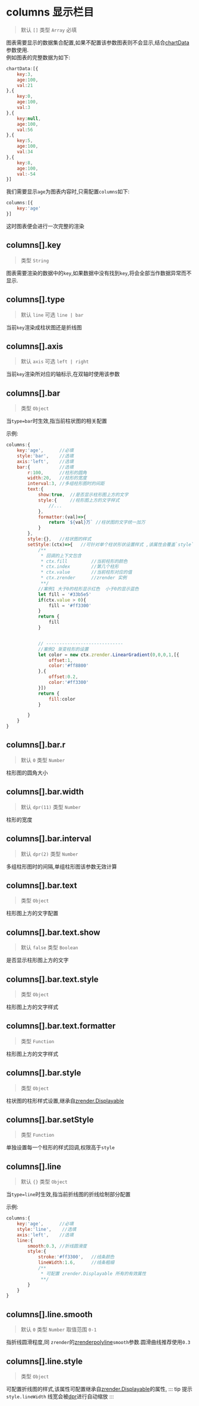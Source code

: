 # columns 显示栏目
> 默认 `[]`   类型  `Array`  必填

图表需要显示的数据集合配置,如果不配置该参数图表则不会显示,结合[chartData]()参数使用.   
例如图表的完整数据为如下:
```js
chartData:[{
    key:3,
    age:100,
    val:21
},{
    key:0,
    age:100,
    val:3
},{
    key:null,
    age:100,
    val:56
},{
    key:5,
    age:100,
    val:34
},{
    key:8,
    age:100,
    val:-54
}]
```
我们需要显示`age`为图表内容时,只需配置`columns`如下:
```js
columns:[{
    key:'age'
}]

```
这时图表便会进行一次完整的渲染

## columns[].key
>类型 `String`

图表需要渲染的数据中的`key`,如果数据中没有找到`key`,将会全部当作数据异常而不显示.

## columns[].type

> 默认 `line`     可选 `line | bar`

当前`key`渲染成柱状图还是折线图

## columns[].axis

> 默认 `axis`     可选 `left | right`

当前`key`渲染所对应的轴标示,在双轴时使用该参数

## columns[].bar

> 类型 `Object`

当`type=bar`时生效,指当前柱状图的相关配置

示例:
``` js {3,5,27-34,38-48}
columns:{
    key:'age',      //必填
    style:'bar',    //选填
    axis:'left',    //选填
    bar:{           //选填
        r:100,      //柱形的圆角
        width:20,   //柱形的宽度
        interval:3, //多组柱形图时的间距
        text:{
            show:true,  //是否显示柱形图上方的文字
            style:{     //柱形图上方的文字样式
                //...
            },
            formatter:(val)=>{
                return `${val}万` //柱状图的文字统一加万
            }
        },
        style:{},   //柱状图的样式
        setStyle:(ctx)=>{   //可针对单个柱状形状设置样式 ,该属性会覆盖`style`的配置
            /**
             * 回调的上下文包含
             * ctx.fill         //当前柱形的颜色
             * ctx.index        //第几个柱形
             * ctx.value        //当前柱形对应的值
             * ctx.zrender      //zrender 实例
             **/
            //案例1 大于0的柱形显示红色  小于0的显示蓝色
            let fill = '#33b5e5'
            if(ctx.value > 0){
                fill = '#ff3300'
            }
            return {
                fill
            }


            // -----------------------------
            //案例2 渐变柱形的设置
            let color = new ctx.zrender.LinearGradient(0,0,0,1,[{
                offset:1,
                color:'#ff8800'
            },{
                offset:0.2,
                color:'#ff3300' 
            }])
            return {
                fill:color
            }

        }
    }
}
```

## columns[].bar.r

> 默认 `0`     类型 `Number`

柱形图的圆角大小

## columns[].bar.width

> 默认 `dpr(11)`     类型 `Number`

柱形的宽度

## columns[].bar.interval

> 默认 `dpr(2)`     类型 `Number`

多组柱形图时的间隔,单组柱形图该参数无效计算

## columns[].bar.text

>  类型 `Object`

柱形图上方的文字配置

## columns[].bar.text.show

> 默认 `false` 类型 `Boolean`

是否显示柱形图上方的文字

## columns[].bar.text.style

> 类型 `Object`

柱形图上方的文字样式


## columns[].bar.text.formatter

> 类型 `Function`

柱形图上方的文字样式

## columns[].bar.style

> 类型 `Object`

柱状图的柱形样式设置,继承自[zrender.Displayable](https://ecomfe.github.io/zrender-doc/public/api.html#zrenderdisplayable)

## columns[].bar.setStyle

> 类型 `Function`

单独设置每一个柱形的样式回调,权限高于`style`





## columns[].line

> 默认 `{}`     类型 `Object`

当`type=line`时生效,指当前折线图的折线绘制部分配置

示例:
``` js {3,5-14}
columns:{
    key:'age',      //必填
    style:'line',    //选填
    axis:'left',    //选填
    line:{
        smooth:0.3, //折线圆滑度
        style:{
            stroke:'#ff3300',   //线条颜色
            lineWidth:1.6,      //线条粗细
            /**
             * 可配置 zrender.Displayable 所有的有效属性
             **/
        }
    }
}
```

## columns[].line.smooth

> 默认 `0`     类型 `Number`  取值范围 `0-1`

指折线圆滑程度,同 `zrender`的[zrenderpolyline](https://ecomfe.github.io/zrender-doc/public/api.html#zrenderpolyline)`smooth`参数.圆滑曲线推荐使用`0.3`

## columns[].line.style

> 类型 `Object`

可配置折线图的样式,该属性可配置继承自[zrender.Displayable](https://ecomfe.github.io/zrender-doc/public/api.html#zrenderdisplayable)的属性,
::: tip 提示
`style.lineWidth` 线宽会被[dpr](/doc/bar/dpr/)进行自动缩放
:::



